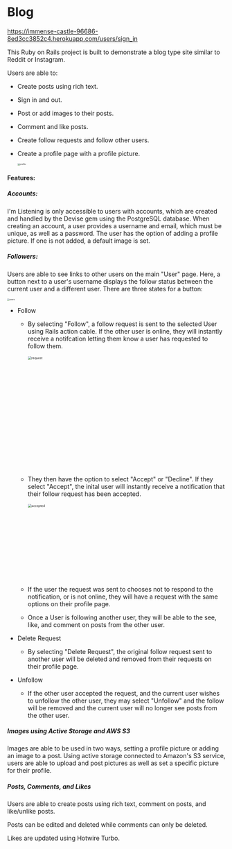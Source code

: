 # Blog

https://immense-castle-96686-8ed3cc3852c4.herokuapp.com/users/sign_in

This Ruby on Rails project is built to demonstrate a blog type site similar to Reddit or Instagram.

Users are able to:

- Create posts using rich text.

- Sign in and out.

- Post or add images to their posts.

- Comment and like posts.

- Create follow requests and follow other users.

- Create a profile page with a profile picture.

  <img alt="profile" src="https://github.com/PhilipTimofeyev/SocialMedia/assets/26512752/8d0c391e-41da-4c6a-a0bf-1c8455a800cc" style="zoom: 33%;">


  

#### Features:

##### Accounts:

I'm Listening is only accessible to users with accounts, which are created and handled by the Devise gem using the PostgreSQL database. When creating an account, a user provides a username and email, which must be unique, as well as a password. The user has the option of adding a profile picture. If one is not added, a default image is set.

##### Followers:

Users are able to see links to other users on the main "User" page. Here, a button next to a user's username displays the follow status between the current user and a different user. There are three states for a button: 

<img alt="users" src="https://github.com/PhilipTimofeyev/SocialMedia/assets/26512752/818ece43-0eea-4399-a805-976e61ee50b4" style="zoom:33%;">


- Follow

  - By selecting "Follow", a follow request is sent to the selected User using Rails action cable. If the other user is online, they will instantly receive a notifcation letting them know a user has requested to follow them. 

    <img width="524" alt="request" src="https://github.com/PhilipTimofeyev/SocialMedia/assets/26512752/17dab0ff-c328-4145-aca3-6441eaf433d9" style="zoom:50%;">


  - They then have the option to select "Accept" or "Decline". If they select "Accept", the inital user will instantly receive a notification that their follow request has been accepted. 

    <img width="349" alt="accepted" src="https://github.com/PhilipTimofeyev/SocialMedia/assets/26512752/bd84913e-e1ec-4c3b-b35b-98cbd17cad90" style="zoom:50%;">


  - If the user the request was sent to chooses not to respond to the notification, or is not online, they will have a request with the same options on their profile page.

  - Once a User is following another user, they will be able to the see, like, and comment on posts from the other user.

- Delete Request

  - By selecting "Delete Request", the original follow request sent to another user will be deleted and removed from their requests on their profile page.

- Unfollow

  - If the other user accepted the request, and the current user wishes to unfollow the other user, they may select "Unfollow" and the follow will be removed and the current user will no longer see posts from the other user.



##### Images using Active Storage and AWS S3

Images are able to be used in two ways, setting a profile picture or adding an image to a post. Using active storage connected to Amazon's S3 service, users are able to upload and post pictures as well as set a specific picture for their profile. 



##### Posts, Comments, and Likes

Users are able to create posts using rich text, comment on posts, and like/unlike posts. 

Posts can be edited and deleted while comments can only be deleted.

Likes are updated using Hotwire Turbo. 

